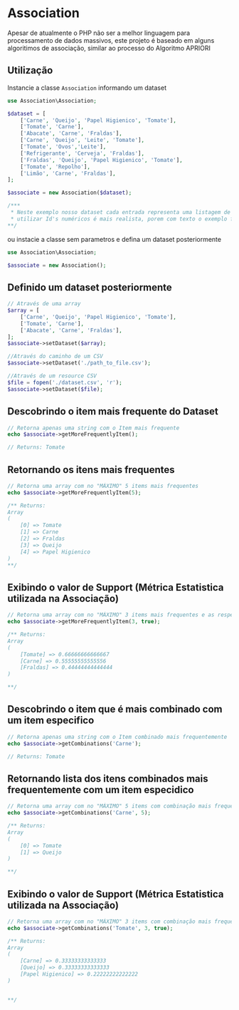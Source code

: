 # Association
Apesar de atualmente o PHP não ser a melhor linguagem para processamento de dados massivos, este projeto é baseado em
alguns algoritimos de associação, similar ao processo do Algoritmo APRIORI

## Utilização
Instancie a classe `Association` informando um dataset
```php
use Association\Association;

$dataset = [
    ['Carne', 'Queijo', 'Papel Higienico', 'Tomate'],
    ['Tomate', 'Carne'],
    ['Abacate', 'Carne', 'Fraldas'],
    ['Carne', 'Queijo', 'Leite', 'Tomate'],
    ['Tomate', 'Ovos','Leite'],
    ['Refrigerante', 'Cerveja', 'Fraldas'],
    ['Fraldas', 'Queijo', 'Papel Higienico', 'Tomate'],
    ['Tomate', 'Repolho'],
    ['Limão', 'Carne', 'Fraldas'],
];

$associate = new Association($dataset);

/*** 
 * Neste exemplo nosso dataset cada entrada representa uma listagem de items que foram comprados juntos, 
 * utilizar Id's numéricos é mais realista, porem com texto o exemplo fica mais didático
**/
```

ou instacie a classe sem parametros e defina um dataset posteriormente

```php
use Association\Association;

$associate = new Association();
```

## Definido um dataset posteriormente

```php
// Através de uma array
$array = [
    ['Carne', 'Queijo', 'Papel Higienico', 'Tomate'],
    ['Tomate', 'Carne'],
    ['Abacate', 'Carne', 'Fraldas'],
];
$associate->setDataset($array);
```

```php
//Através do caminho de um CSV
$associate->setDataset('./path_to_file.csv');
```

```php
//Através de um resource CSV
$file = fopen('./dataset.csv', 'r');
$associate->setDataset($file);
```



## Descobrindo o item mais frequente do Dataset
```php
// Retorna apenas uma string com o Item mais frequente
echo $associate->getMoreFrequentlyItem(); 

// Returns: Tomate
```
## Retornando os itens mais frequentes

```php
// Retorna uma array com no "MÁXIMO" 5 items mais frequentes
echo $associate->getMoreFrequentlyItem(5); 

/** Returns: 
Array
(
    [0] => Tomate
    [1] => Carne
    [2] => Fraldas
    [3] => Queijo
    [4] => Papel Higienico
)
**/
```

## Exibindo o valor de Support (Métrica Estatistica utilizada na Associação)

```php
// Retorna uma array com no "MÁXIMO" 3 items mais frequentes e as respectivas metricas de Support
echo $associate->getMoreFrequentlyItem(3, true); 

/** Returns: 
Array
(
    [Tomate] => 0.66666666666667
    [Carne] => 0.55555555555556
    [Fraldas] => 0.44444444444444
)

**/
```


## Descobrindo o item que é mais combinado com um item especifico
```php
// Retorna apenas uma string com o Item combinado mais frequentemente
echo $associate->getCombinations('Carne'); 

// Returns: Tomate
```

## Retornando lista dos itens combinados mais frequentemente com um item especidico

```php
// Retorna uma array com no "MÁXIMO" 5 items com combinação mais frequentes
echo $associate->getCombinations('Carne', 5); 

/** Returns: 
Array
(
    [0] => Tomate
    [1] => Queijo
)

**/
```

## Exibindo o valor de Support (Métrica Estatistica utilizada na Associação)

```php
// Retorna uma array com no "MÁXIMO" 3 items com combinação mais frequentes e as respectivas metricas de Support
echo $associate->getCombinations('Tomate', 3, true); 

/** Returns: 
Array
(
    [Carne] => 0.33333333333333
    [Queijo] => 0.33333333333333
    [Papel Higienico] => 0.22222222222222
)


**/
```

